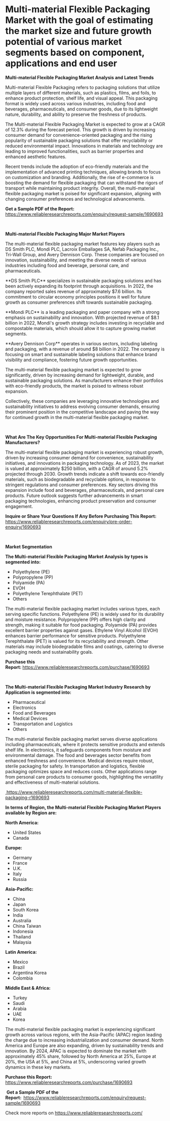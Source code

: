 <p><h1>Multi-material Flexible Packaging Market with the goal of estimating the market size and future growth potential of various market segments based on component, applications and end user</h1></p><p><strong>Multi-material Flexible Packaging Market Analysis and Latest Trends</strong></p>
<p><p>Multi-material Flexible Packaging refers to packaging solutions that utilize multiple layers of different materials, such as plastics, films, and foils, to enhance product protection, shelf life, and visual appeal. This packaging format is widely used across various industries, including food and beverages, pharmaceuticals, and consumer goods, due to its lightweight nature, durability, and ability to preserve the freshness of products.</p><p>The Multi-material Flexible Packaging Market is expected to grow at a CAGR of 12.3% during the forecast period. This growth is driven by increasing consumer demand for convenience-oriented packaging and the rising popularity of sustainable packaging solutions that offer recyclability or reduced environmental impact. Innovations in materials and technology are leading to improved functionalities, such as barrier properties and enhanced aesthetic features.</p><p>Recent trends include the adoption of eco-friendly materials and the implementation of advanced printing techniques, allowing brands to focus on customization and branding. Additionally, the rise of e-commerce is boosting the demand for flexible packaging that can withstand the rigors of transport while maintaining product integrity. Overall, the multi-material flexible packaging market is poised for significant expansion, aligning with changing consumer preferences and technological advancements.</p></p>
<p><strong>Get a Sample PDF of the Report:&nbsp;</strong> <a href="https://www.reliableresearchreports.com/enquiry/request-sample/1690693?utm_campaign=3009&utm_medium=2&utm_source=Github&utm_content=ia&utm_term=26032025&utm_id=multi-material-flexible-packaging">https://www.reliableresearchreports.com/enquiry/request-sample/1690693</a></p>
<p>&nbsp;</p>
<p><strong>Multi-material Flexible Packaging Major Market Players</strong></p>
<p><p>The multi-material flexible packaging market features key players such as DS Smith PLC, Mondi PLC, Lacroix Emballages SA, Nefab Packaging Inc., Tri-Wall Group, and Avery Dennison Corp. These companies are focused on innovation, sustainability, and meeting the diverse needs of various industries including food and beverage, personal care, and pharmaceuticals.</p><p>**DS Smith PLC** specializes in sustainable packaging solutions and has been actively expanding its footprint through acquisitions. In 2022, the company reported sales revenue of approximately $7.6 billion. Its commitment to circular economy principles positions it well for future growth as consumer preferences shift towards sustainable packaging.</p><p>**Mondi PLC** is a leading packaging and paper company with a strong emphasis on sustainability and innovation. With projected revenue of $8.1 billion in 2022, Mondi's growth strategy includes investing in recyclable and compostable materials, which should allow it to capture growing market segments.</p><p>**Avery Dennison Corp** operates in various sectors, including labeling and packaging, with a revenue of around $8 billion in 2022. The company is focusing on smart and sustainable labeling solutions that enhance brand visibility and compliance, fostering future growth opportunities.</p><p>The multi-material flexible packaging market is expected to grow significantly, driven by increasing demand for lightweight, durable, and sustainable packaging solutions. As manufacturers enhance their portfolios with eco-friendly products, the market is poised to witness robust expansion.</p><p>Collectively, these companies are leveraging innovative technologies and sustainability initiatives to address evolving consumer demands, ensuring their prominent position in the competitive landscape and paving the way for continued growth in the multi-material flexible packaging market.</p></p>
<p>&nbsp;</p>
<p><strong>What Are The Key Opportunities For Multi-material Flexible Packaging Manufacturers?</strong></p>
<p><p>The multi-material flexible packaging market is experiencing robust growth, driven by increasing consumer demand for convenience, sustainability initiatives, and innovations in packaging technology. As of 2023, the market is valued at approximately $250 billion, with a CAGR of around 5.2% projected through 2030. Growth trends indicate a shift towards eco-friendly materials, such as biodegradable and recyclable options, in response to stringent regulations and consumer preferences. Key sectors driving this expansion include food and beverages, pharmaceuticals, and personal care products. Future outlook suggests further advancements in smart packaging technologies, enhancing product preservation and consumer engagement.</p></p>
<p><strong>Inquire or Share Your Questions If Any Before Purchasing This Report:</strong> <a href="https://www.reliableresearchreports.com/enquiry/pre-order-enquiry/1690693?utm_campaign=3009&utm_medium=2&utm_source=Github&utm_content=ia&utm_term=26032025&utm_id=multi-material-flexible-packaging">https://www.reliableresearchreports.com/enquiry/pre-order-enquiry/1690693</a></p>
<p>&nbsp;</p>
<p><strong>Market Segmentation</strong></p>
<p><strong>The Multi-material Flexible Packaging Market Analysis by types is segmented into:</strong></p>
<p><ul><li>Polyethylene (PE)</li><li>Polypropylene (PP)</li><li>Polyamide (PA)</li><li>EVOH</li><li>Polyethylene Terephthalate (PET)</li><li>Others</li></ul></p>
<p><p>The multi-material flexible packaging market includes various types, each serving specific functions. Polyethylene (PE) is widely used for its durability and moisture resistance. Polypropylene (PP) offers high clarity and strength, making it suitable for food packaging. Polyamide (PA) provides excellent barrier properties against gases. Ethylene Vinyl Alcohol (EVOH) enhances barrier performance for sensitive products. Polyethylene Terephthalate (PET) is valued for its recyclability and strength. Other materials may include biodegradable films and coatings, catering to diverse packaging needs and sustainability goals.</p></p>
<p><strong>Purchase this Report:&nbsp;</strong><a href="https://www.reliableresearchreports.com/purchase/1690693?utm_campaign=3009&utm_medium=2&utm_source=Github&utm_content=ia&utm_term=26032025&utm_id=multi-material-flexible-packaging">https://www.reliableresearchreports.com/purchase/1690693</a></p>
<p>&nbsp;</p>
<p><strong>The Multi-material Flexible Packaging Market Industry Research by Application is segmented into:</strong></p>
<p><ul><li>Pharmaceutical</li><li>Electronics</li><li>Food and Beverages</li><li>Medical Devices</li><li>Transportation and Logistics</li><li>Others</li></ul></p>
<p><p>The multi-material flexible packaging market serves diverse applications including pharmaceuticals, where it protects sensitive products and extends shelf life. In electronics, it safeguards components from moisture and environmental damage. The food and beverages sector benefits from enhanced freshness and convenience. Medical devices require robust, sterile packaging for safety. In transportation and logistics, flexible packaging optimizes space and reduces costs. Other applications range from personal care products to consumer goods, highlighting the versatility and effectiveness of multi-material solutions.</p></p>
<p><a href="https://www.reliableresearchreports.com/multi-material-flexible-packaging-r1690693?utm_campaign=3009&utm_medium=2&utm_source=Github&utm_content=ia&utm_term=26032025&utm_id=multi-material-flexible-packaging">&nbsp;https://www.reliableresearchreports.com/multi-material-flexible-packaging-r1690693</a></p>
<p><strong>In terms of Region, the Multi-material Flexible Packaging Market Players available by Region are:</strong></p>
<p>
    <p> <strong> North America: </strong>
        <ul>
            <li>United States</li>
            <li>Canada</li>
        </ul>
        </p> 
    <p> <strong> Europe: </strong>
        <ul>
            <li>Germany</li>
            <li>France</li>
            <li>U.K.</li>
            <li>Italy</li>
            <li>Russia</li>
        </ul>
        </p> 
    <p> <strong> Asia-Pacific: </strong>
        <ul>
            <li>China</li>
            <li>Japan</li>
            <li>South Korea</li>
            <li>India</li>
            <li>Australia</li>
            <li>China Taiwan</li>
            <li>Indonesia</li>
            <li>Thailand</li>
            <li>Malaysia</li>
        </ul>
        </p> 
    <p> <strong> Latin America: </strong>
        <ul>
            <li>Mexico</li>
            <li>Brazil</li>
            <li>Argentina Korea</li>
            <li>Colombia</li>
        </ul>
        </p> 
    <p> <strong> Middle East & Africa: </strong>
        <ul>
            <li>Turkey</li>
            <li>Saudi</li>
            <li>Arabia</li>
            <li>UAE</li>
            <li>Korea</li>
        </ul>
    </p>
    </p>
<p><p>The multi-material flexible packaging market is experiencing significant growth across various regions, with the Asia-Pacific (APAC) region leading the charge due to increasing industrialization and consumer demand. North America and Europe are also expanding, driven by sustainability trends and innovation. By 2024, APAC is expected to dominate the market with approximately 45% share, followed by North America at 25%, Europe at 20%, the USA at 5%, and China at 5%, underscoring varied growth dynamics in these key markets.</p></p>
<p><strong>Purchase this Report: </strong><a href="https://www.reliableresearchreports.com/purchase/1690693?utm_campaign=3009&utm_medium=2&utm_source=Github&utm_content=ia&utm_term=26032025&utm_id=multi-material-flexible-packaging">https://www.reliableresearchreports.com/purchase/1690693</a></p>
<p>&nbsp;<strong>Get a Sample PDF of the Report:&nbsp;&nbsp;</strong><a href="https://www.reliableresearchreports.com/enquiry/request-sample/1690693?utm_campaign=3009&utm_medium=2&utm_source=Github&utm_content=ia&utm_term=26032025&utm_id=multi-material-flexible-packaging">https://www.reliableresearchreports.com/enquiry/request-sample/1690693</a></p>
<p><strong></strong></p>
<p>Check more reports on <a href="https://www.reliableresearchreports.com/?utm_campaign=3009&utm_medium=2&utm_source=Github&utm_content=ia&utm_term=26032025&utm_id=multi-material-flexible-packaging">https://www.reliableresearchreports.com/</a></p>